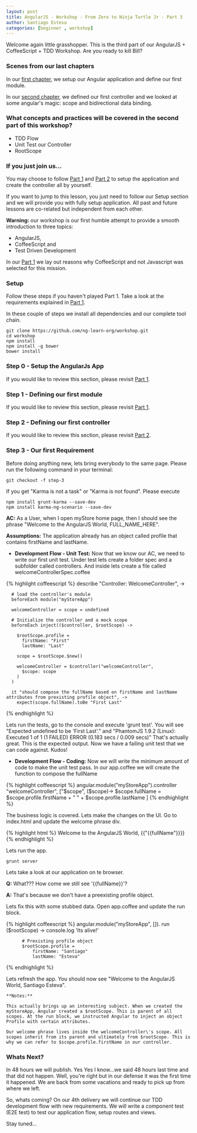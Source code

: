 ```yaml
---
layout: post
title: AngularJS - Workshop - From Zero to Ninja Turtle Jr - Part 3
author: Santiago Esteva
categories: [beginner , workshop]
---
```


Welcome again little grasshopper. This is the third part of our AngularJS + CoffeeScript + TDD Workshop.
Are you ready to kill Bill?

### Scenes from our last chapters
In our [first chapter][1], we setup our Angular application and define our first module.

In our [second chapter][2], we defined our first controller and we looked at some angular\'s magic: scope and bidirectional data binding.

### What concepts and practices will be covered in the second part of this workshop?

- TDD Flow
- Unit Test our Controller
- RootScope

### If you just join us...
You may choose to follow [Part 1][1] and [Part 2][2] to setup the application and create the controller all by yourself.

If you want to jump to this lesson, you just need to follow our Setup section and we will provide you with fully setup application.
All past and future lessons are co-related but independent from each other.

**Warning:** our workshop is our first humble attempt to provide a smooth introduction to three topics:
- AngularJS,
- CoffeeScript and
- Test Driven Development

In our [Part 1][1] we lay out reasons why CoffeeScript and not Javascript was selected for this mission.

### Setup
Follow these steps if you haven\'t played Part 1. Take a look at the requirements explained in [Part 1][1].

In these couple of steps we install all dependencies and our complete tool chain.

    git clone https://github.com/ng-learn-org/workshop.git
    cd workshop
    npm install
    npm install -g bower
    bower install



### Step 0 - Setup the AngularJs App
If you would like to review this section, please revisit [Part 1][1].

### Step 1 - Defining our first module
If you would like to review this section, please revisit [Part 1][1].

### Step 2 - Defining our first controller
If you would like to review this section, please revisit [Part 2][2].

### Step 3 - Our first Requirement

Before doing anything new, lets bring everybody to the same page. Please run the following command in your terminal:

    git checkout -f step-3

If you get \"Karma is not a task\" or \"Karma is not found\". Please execute

    npm install grunt-karma --save-dev
    npm install karma-ng-scenario --save-dev


 **AC:** As a User, when I open myStore home page, then I should see the phrase \"Welcome to the AngularJS World, FULL_NAME_HERE\".

 **Assumptions:** The application already has an object called profile that contains firstName and lastName.

 - **Development Flow - Unit Test:** Now that we know our AC, we need to write our first unit test. Under test lets create a folder spec and a subfolder called controllers. And inside lets create a file called welcomeControllerSpec.coffee

  {% highlight coffeescript %}
  describe "Controller: WelcomeController", ->

      # load the controller's module
      beforeEach module("myStoreApp")

      welcomeController = scope = undefined

      # Initialize the controller and a mock scope
      beforeEach inject(($controller, $rootScope) ->

        $rootScope.profile =
          firstName: "First"
          lastName: "Last"

        scope = $rootScope.$new()

        welcomeController = $controller("welcomeController",
          $scope: scope
        )
      )

      it "should compose the fullName based on firstName and lastName attributes from prexisting profile object", ->
        expect(scope.fullName).toBe "First Last"
  {% endhighlight %}

  Lets run the tests, go to the console and execute \'grunt test\'. You will see \"Expected undefined to be \'First Last\'.\" and \"PhantomJS 1.9.2 (Linux): Executed 1 of 1 (1 FAILED) ERROR (0.183 secs / 0.009 secs)\"
  That\'s actually great. This is the expected output. Now we have a failing unit test that we can code against. Kudos!

 - **Development Flow - Coding:** Now we will write the minimum amount of code to make the unit test pass. In our app.coffee we will create the function to compose the fullName

  {% highlight coffeescript %}
  angular.module("myStoreApp").controller "welcomeController", ["$scope", ($scope)->
      $scope.fullName = $scope.profile.firstName + " " +  $scope.profile.lastName
  ]
  {% endhighlight %}

  The business logic is covered. Lets make the changes on the UI. Go to index.html and update the welcome phrase div.

  {% highlight html %}
  Welcome to the AngularJS World, {{"{{fullName"}}}}
  {% endhighlight %}

  Lets run the app.

    grunt server

  Lets take a look at our application on te browser.

  **Q:** What??? How come we still see '\{\{fullName\}\}'?

  **A:** That\'s because we don\'t have a preexisting profile object.

  Lets fix this with some stubbed data. Open app.coffee and update the run block.

  {% highlight coffeescript %}
    angular.module("myStoreApp", []).
        run ($rootScope) ->
            console.log 'Its alive!'

          # Prexisting profile object
          $rootScope.profile =
              firstName: "Santiago"
              lastName: "Esteva"
  {% endhighlight %}

  Lets refresh the app. You should now see \"Welcome to the AngularJS World, Santiago Esteva\".

    **Notes:**

    This actually brings up an interesting subject. When we created the myStoreApp, Angular created a $rootScope. This is parent of all scopes. At the run block, we instructed Angular to inject an object Profile with certain attributes.

    Our welcome phrase lives inside the welcomeController\'s scope. All scopes inherit from its parent and ultimately from $rootScope. This is why we can refer to $scope.profile.firstName in our controller.

### Whats Next?

   In 48 hours we will publish. Yes Yes I know...we said 48 hours last time and that did not happen. Well, you\'re right but in our defense it was the first time it happened. We are back from some vacations and ready to pick up from where we left.

   So, whats coming? On our 4th delivery we will continue our TDD development flow with new requirements. We will write a component test (E2E test) to test our application flow, setup routes and views.

   Stay tuned...


[1]: http://ng-learn.org/2013/11/AngularJS_Workshop_From_Zero_To_Ninja_Turtle_Jr/
[2]: http://ng-learn.org/2013/11/AngularJS_Workshop_From_Zero_To_Ninja_Jr_Part_2/
